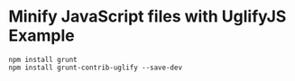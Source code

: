 # Minify JavaScript files with UglifyJS Example

```
npm install grunt
npm install grunt-contrib-uglify --save-dev
```
